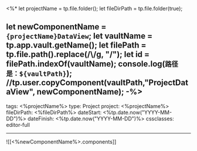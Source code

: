 <%*
let projectName = tp.file.folder();
let fileDirPath = tp.file.folder(true);

let newComponentName = `{projectName}DataView`;
let vaultName = tp.app.vault.getName();
let filePath = tp.file.path().replace(/\\/g, "/");
let id = filePath.indexOf(vaultName);
console.log(`路径是：${vaultPath}`);
//tp.user.copyComponent(vaultPath,"ProjectDataView", newComponentName);
-%>
---
tags: <%projectName%>
type: Project
project: <%projectName%>
fileDirPath: <%fileDirPath%>
dateStart: <%tp.date.now("YYYY-MM-DD")%>
dateFinish: <%tp.date.now("YYYY-MM-DD")%>
cssclasses: editor-full

---
![[<%newComponentName%>.components]]